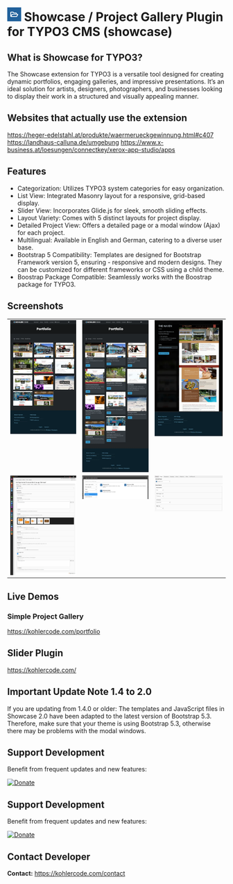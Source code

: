 # ![](https://github.com/fullstackfreelancer/showcase/blob/master/ext_icon.png?raw=true) Showcase / Project Gallery Plugin for TYPO3 CMS (showcase)

## What is Showcase for TYPO3?
The Showcase extension for TYPO3 is a versatile tool designed for creating dynamic portfolios, engaging galleries, and impressive presentations. It’s an ideal solution for artists, designers, photographers, and businesses looking to display their work in a structured and visually appealing manner.

## Websites that actually use the extension
https://heger-edelstahl.at/produkte/waermerueckgewinnung.html#c407
https://landhaus-calluna.de/umgebung
https://www.x-business.at/loesungen/connectkey/xerox-app-studio/apps

## Features
- Categorization: Utilizes TYPO3 system categories for easy organization.
- List View: Integrated Masonry layout for a responsive, grid-based display.
- Slider View: Incorporates Glide.js for sleek, smooth sliding effects.
- Layout Variety: Comes with 5 distinct layouts for project display.
- Detailed Project View: Offers a detailed page or a modal window (Ajax) for each project.
- Multilingual: Available in English and German, catering to a diverse user base.
- Bootstrap 5 Compatibility: Templates are designed for Bootstrap Framework version 5, ensuring - responsive and modern designs. They can be customized for different frameworks or CSS using a child theme.
- Boostrap Package Compatible: Seamlessly works with the Boostrap package for TYPO3.

## Screenshots
<table>
<tr>
  <td width="33%" valign="top">
  <img src="https://raw.githubusercontent.com/fullstackfreelancer/showcase/master/Resources/Public/Images/Screenshots/list_image_hover.webp">
  </td>
  <td width="33%" valign="top">
  <img src="https://raw.githubusercontent.com/fullstackfreelancer/showcase/master/Resources/Public/Images/Screenshots/list_card_image_top.webp">
  </td>
  <td width="34%" valign="top">
  <img src="https://raw.githubusercontent.com/fullstackfreelancer/showcase/master/Resources/Public/Images/Screenshots/detail_default.webp">
  </td>
</tr>
<tr>
  <td width="33%" valign="top">
  <img src="https://raw.githubusercontent.com/fullstackfreelancer/showcase/master/Resources/Public/Images/Screenshots/showcase-full-plugin.png">
  </td>
  <td width="33%" valign="top">
  <img src="https://raw.githubusercontent.com/fullstackfreelancer/showcase/master/Resources/Public/Images/Screenshots/showcase-new-plugin.png">
  </td>
  <td width="34%" valign="top">
  <img src="https://raw.githubusercontent.com/fullstackfreelancer/showcase/master/Resources/Public/Images/Screenshots/plugin.jpg">
  </td>
</tr>
</table>

## Live Demos

### Simple Project Gallery
https://kohlercode.com/portfolio

## Slider Plugin
https://kohlercode.com/

## Important Update Note 1.4 to 2.0
If you are updating from 1.4.0 or older: The templates and JavaScript files in Showcase 2.0 have been adapted to the latest version of Bootstrap 5.3. Therefore, make sure that your theme is using Bootstrap 5.3, otherwise there may be problems with the modal windows.

## Support Development
Benefit from frequent updates and new features:

[![Donate](https://img.shields.io/badge/Donate-PayPal-green.svg)](https://paypalme/fullstackfreelancer/25)


## Support Development
Benefit from frequent updates and new features:

[![Donate](https://img.shields.io/badge/Donate-PayPal-green.svg)](https://paypalme/fullstackfreelancer/25)

## Contact Developer

**Contact:** https://kohlercode.com/contact
